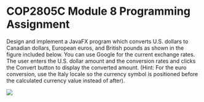 # COP2805C Module 8 Programming Assignment

Design and implement a JavaFX program which converts U.S. dollars to Canadian dollars, European euros, and British pounds as shown in the figure included below. You can use Google for the current exchange rates. The user enters the U.S. dollar amount and the conversion rates and clicks the Convert button to display the converted amount. (Hint: For the euro conversion, use the Italy locale so the currency symbol is positioned before the calculated currency value instead of after).

![](images/currconvert.jpg)
